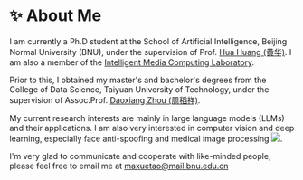 # ✨ About Me


I am currently a Ph.D student at the School of Artificial Intelligence, Beijing Normal University (BNU), under the supervision of Prof. [Hua Huang (黄华)](https://vmcl.bnu.edu.cn/group/teacher/dcdaea79b5e54b75b532795109a85a34.htm). 
I am also a member of the [Intelligent Media Computing Laboratory](https://vmcl.bnu.edu.cn/).

Prior to this, I obtained my master's and bachelor's degrees from the College of Data Science, Taiyuan University of Technology, under the supervision of Assoc.Prof. [Daoxiang Zhou (周稻祥)](https://scholar.google.com.hk/citations?user=Ux2E8LIAAAAJ&hl=zh-CN).

My current research interests are mainly in large language models (LLMs) and their applications. I am also very interested in computer vision and deep learning, especially face anti-spoofing and medical image processing <a href='https://scholar.google.com/citations?user=ZFwXqAAAAAJ'><img src="https://img.shields.io/endpoint?logo=Google%20Scholar&url=https%3A%2F%2Fcdn.jsdelivr.net%2Fgh%2Fmaxuetao%2Fmaxuetao.github.io@google-scholar-stats%2Fgs_data_shieldsio.json&labelColor=f6f6f6&color=9cf&style=flat&label=citations"></a>.
  
I'm very glad to communicate and cooperate with like-minded people, please feel free to email me at [maxuetao@mail.bnu.edu.cn](mailto:maxuetao@mail.bnu.edu.cn)


